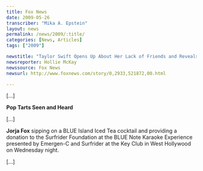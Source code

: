 ```yaml
---
title: Fox News
date: 2009-05-26
transcriber: "Mika A. Epstein"
layout: news
permalink: /news/2009/:title/
categories: [News, Articles]
tags: ["2009"]

newstitle: "Taylor Swift Opens Up About Her Lack of Friends and Reveals How She Punishes Heart-Breaking Boys  "
newsreporter: Hollie McKay
newssource: Fox News
newsurl: http://www.foxnews.com/story/0,2933,521872,00.html

---
```


[...]

**Pop Tarts Seen and Heard**

[...]

**Jorja Fox** sipping on a BLUE Island Iced Tea cocktail and providing a donation to the Surfrider Foundation at the BLUE Note Karaoke Experience presented by Emergen-C and Surfrider at the Key Club in West Hollywood on Wednesday night.

[...]
